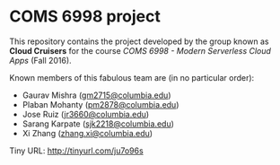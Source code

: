 # COMS 6998 project

This repository contains the project developed by the group known as **Cloud Cruisers** for the course _COMS 6998 - Modern Serverless Cloud Apps_ (Fall 2016).

Known members of this fabulous team are (in no particular order):

- Gaurav Mishra ([gm2715@columbia.edu](mailto:gm2715@columbia.edu))
- Plaban Mohanty ([pm2878@columbia.edu](mailto:pm2878@columbia.edu))
- Jose Ruiz ([jr3660@columbia.edu](mailto:jr3660@columbia.edu))
- Sarang Karpate ([sjk2218@columbia.edu](mailto:sjk2218@columbia.edu))
- Xi Zhang ([zhang.xi@columbia.edu](mailto:zhang.xi@columbia.edu))

Tiny URL: http://tinyurl.com/ju7o96s
